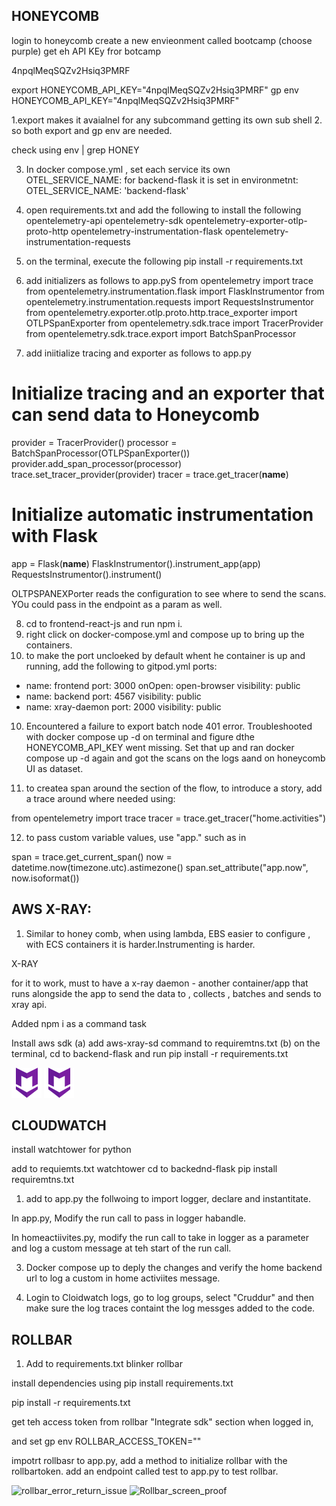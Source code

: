 ## HONEYCOMB

login to honeycomb
create a new envieonment called bootcamp (choose purple)
get eh API KEy fror botcamp

4npqlMeqSQZv2Hsiq3PMRF

export HONEYCOMB_API_KEY="4npqlMeqSQZv2Hsiq3PMRF"
gp env HONEYCOMB_API_KEY="4npqlMeqSQZv2Hsiq3PMRF"

1.export makes it avaialnel for any subcommand getting its own sub shell
2. so both export and gp env are needed.

check using env | grep HONEY

3. In docker compose.yml , set each service its own OTEL_SERVICE_NAME:
for backend-flask it is set in environmetnt:
OTEL_SERVICE_NAME: 'backend-flask'

4. open requirements.txt and  add the following to install the following
opentelemetry-api 
opentelemetry-sdk 
opentelemetry-exporter-otlp-proto-http 
opentelemetry-instrumentation-flask 
opentelemetry-instrumentation-requests

5. on the terminal, execute the following
pip install -r requirements.txt

6. add initializers as follows to app.pyS
from opentelemetry import trace
from opentelemetry.instrumentation.flask import FlaskInstrumentor
from opentelemetry.instrumentation.requests import RequestsInstrumentor
from opentelemetry.exporter.otlp.proto.http.trace_exporter import OTLPSpanExporter
from opentelemetry.sdk.trace import TracerProvider
from opentelemetry.sdk.trace.export import BatchSpanProcessor

7. add iniitialize tracing and exporter as follows to app.py
# Initialize tracing and an exporter that can send data to Honeycomb
provider = TracerProvider()
processor = BatchSpanProcessor(OTLPSpanExporter())
provider.add_span_processor(processor)
trace.set_tracer_provider(provider)
tracer = trace.get_tracer(__name__)

# Initialize automatic instrumentation with Flask
app = Flask(__name__)
FlaskInstrumentor().instrument_app(app)
RequestsInstrumentor().instrument()

OLTPSPANEXPorter reads the configuration to see where to send the scans. YOu could pass in the endpoint as a param as well.

8. cd to frontend-react-js and run npm i.
9. right click on docker-compose.yml and compose up to bring up the containers.
10. to make the port uncloeked by default whent he container is up and running, add the following to gitpod.yml
ports:
  - name: frontend
    port: 3000
    onOpen: open-browser
    visibility: public
  - name: backend
    port: 4567
    visibility: public
  - name: xray-daemon
    port: 2000
    visibility: public

10. Encountered a failure to export batch node 401 error.
Troubleshooted with docker compose up -d on terminal and figure dthe HONEYCOMB_API_KEY went missing. Set that up and ran docker compose up -d again and got the scans on the logs aand on honeycomb UI as dataset.



11. to createa  span around the section of the flow, to introduce a story, add a trace around where needed using:

from opentelemetry import trace
tracer = trace.get_tracer("home.activities")

12. to pass custom variable values, use "app." such as in

  span = trace.get_current_span()
      now = datetime.now(timezone.utc).astimezone()
      span.set_attribute("app.now", now.isoformat())
      


## AWS X-RAY:
1. Similar to honey comb, when using lambda, EBS easier to configure , with ECS containers it is harder.Instrumenting is harder.


X-RAY 

for it to work, must to have a x-ray daemon - another container/app that runs alongside the app to send the data to , collects , batches and sends to xray api.

Added npm i as a command task 

Install aws sdk
(a) add aws-xray-sd command to requiremtns.txt
(b) on the terminal, cd to backend-flask and run
pip install -r requirements.txt

  ![alt text](https://github.com/adam-p/markdown-here/raw/master/src/common/images/icon48.png "Logo Title Text 1")
  ![alt text](https://github.com/adam-p/markdown-here/raw/master/src/common/images/icon48.png "Logo Title Text 1")


## CLOUDWATCH

install watchtower for python

add to requiemts.txt watchtower
cd to backednd-flask
pip install requiremtns.txt


1. add to app.py the follwoing to import logger, declare and instantitate.

In app.py, Modify the run call to pass in logger habandle.

In homeactiivites.py, modify the run call to take in logger as a parameter and log a custom message at teh start of the run call.

3. Docker compose up to deply the changes and verify the home backend url to log a custom in home activiites message.

5. Login to Cloidwatch logs, go to log groups, select "Cruddur" and then make sure the log traces containt the log messges added to the code.




## ROLLBAR
1. Add to requirements.txt
blinker
rollbar

install dependencies using pip install requirements.txt

pip install -r requirements.txt


get teh access token from rollbar "Integrate sdk" section when logged in,

and set gp env ROLLBAR_ACCESS_TOKEN=""

impotrt rollbasr to app.py, add a method to initialize rollbar with the rollbartoken.
add an endpoint called test to app.py  to test rollbar.


  ![rollbar_error_return_issue](/assets/rollbar_error_return_issue_proof.png)
  ![Rollbar_screen_proof](rollbar_screen_proof/assets/.png)






